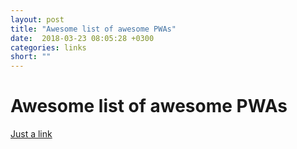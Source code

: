 ```yaml
---
layout: post
title: "Awesome list of awesome PWAs"
date:  2018-03-23 08:05:28 +0300
categories: links
short: ""
---
```



# Awesome list of awesome PWAs

[Just a link](https://pwa-directory.appspot.com/)
